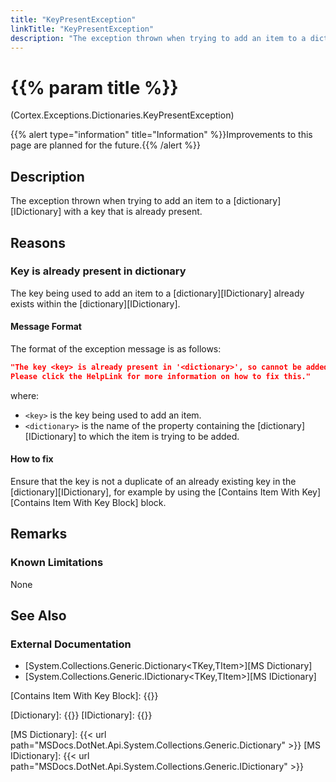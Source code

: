 ```yaml
---
title: "KeyPresentException"
linkTitle: "KeyPresentException"
description: "The exception thrown when trying to add an item to a dictionary with a key that is already present."
---
```


# {{% param title %}}

<p class="namespace">(Cortex.Exceptions.Dictionaries.KeyPresentException)</p>
{{% alert type="information" title="Information" %}}Improvements to this page are planned for the future.{{% /alert %}}

## Description

The exception thrown when trying to add an item to a [dictionary][IDictionary] with a key that is already present.

## Reasons

### Key is already present in dictionary

The key being used to add an item to a [dictionary][IDictionary] already exists within the [dictionary][IDictionary].

#### Message Format

The format of the exception message is as follows:

```json
"The key <key> is already present in '<dictionary>', so cannot be added.
Please click the HelpLink for more information on how to fix this."
```

where:

* `<key>` is the key being used to add an item.
* `<dictionary>` is the name of the property containing the [dictionary][IDictionary] to which the item is trying to be added.

#### How to fix

Ensure that the key is not a duplicate of an already existing key in the [dictionary][IDictionary], for example by using the [Contains Item With Key][Contains Item With Key Block] block.

## Remarks

### Known Limitations

None

## See Also

### External Documentation

* [System.Collections.Generic.Dictionary<TKey,TItem>][MS Dictionary]
* [System.Collections.Generic.IDictionary<TKey,TItem>][MS IDictionary]

[Contains Item With Key Block]: {{<url path="Cortex.Reference.Blocks.Dictionaries.ContainsItem.ContainsItemWithKey.MainDoc">}}

[Dictionary]: {{<url path="Cortex.Reference.DataTypes.Collections.Dictionary.MainDoc">}}
[IDictionary]: {{<url path="Cortex.Reference.DataTypes.Collections.IDictionary.MainDoc">}}

[MS Dictionary]: {{< url path="MSDocs.DotNet.Api.System.Collections.Generic.Dictionary" >}}
[MS IDictionary]: {{< url path="MSDocs.DotNet.Api.System.Collections.Generic.IDictionary" >}}
